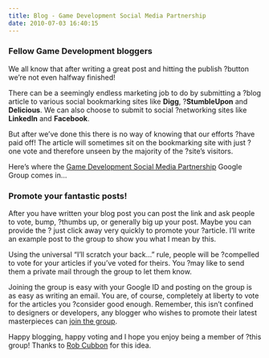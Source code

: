 ```yaml
---
title: Blog - Game Development Social Media Partnership
date: 2010-07-03 16:40:15
---
```


### Fellow Game Development bloggers

We all know that after writing a great post and hitting the publish
?button we’re not even halfway finished!

There can be a seemingly endless marketing job to do by submitting a
?blog article to various social bookmarking sites like **Digg**,
?**StumbleUpon** and **Delicious**. We can also choose to submit to
social ?networking sites like **LinkedIn** and **Facebook**.

But after we’ve done this there is no way of knowing that our efforts
?have paid off! The article will sometimes sit on the bookmarking site
with just ?one vote and therefore unseen by the majority of the ?site’s
visitors.

Here’s where the [Game Development Social Media
Partnership](http://groups.google.com/group/game-development-social-media-partnership) Google Group comes in…

### Promote your fantastic posts!

After you have written your blog post you can post the link and ask
people to vote, bump, ?thumbs up, or generally big up your post. Maybe
you can provide the ?
just click away very quickly to promote your ?article. I’ll write an
example post to the group to show you what I mean by this.

Using the universal “I’ll scratch your back…” rule, people will be
?compelled to vote for your articles if you’ve voted for theirs. You
?may like to send them a private mail through the group to let them
know.

Joining the group is easy with your Google ID and posting on the group
is as easy as writing an email. You are, of course, completely at
liberty to vote for the articles you ?consider good enough.
Remember, this isn’t confined to designers or developers, any blogger
who wishes to promote their latest masterpieces can [join the
group](http://groups.google.com/group/game-development-social-media-partnership/subscribe).

Happy blogging, happy voting and I hope you enjoy being a member of
?this group! Thanks to [Rob Cubbon](http://robcubbon.com) for this idea.
